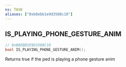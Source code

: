 ```yaml
---
ns: TASK
aliases: ["0xb8ebb1e9d3588c10"]
---
```

## IS_PLAYING_PHONE_GESTURE_ANIM

```c
// 0xB8EBB1E9D3588C10
bool IS_PLAYING_PHONE_GESTURE_ANIM();
```

Returns true if the ped is playing a phone gesture anim

